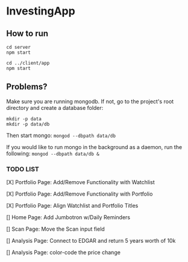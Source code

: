 # InvestingApp

## How to run

```
cd server
npm start

cd ../client/app
npm start
```

## Problems?

Make sure you are running mongodb. If not, go to the project's root directory
and create a database folder:

```
mkdir -p data
mkdir -p data/db
```

Then start mongo:
`mongod --dbpath data/db`

If you would like to run mongo in the background as a daemon, run the following:
`mongod --dbpath data/db &`


### TODO LIST
[X] Portfolio Page: Add/Remove Functionality with Watchlist 

[X] Portfolio Page: Add/Remove Functionality with Portfolio

[X] Portfolio Page: Align Watchlist and Portfolio Titles

[] Home Page: Add Jumbotron w/Daily Reminders

[] Scan Page: Move the Scan input field

[] Analysis Page: Connect to EDGAR and return 5 years worth of 10k 

[] Analysis Page: color-code the price change
